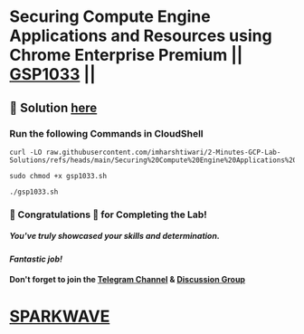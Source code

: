 # Securing Compute Engine Applications and Resources using Chrome Enterprise Premium || [GSP1033](https://www.cloudskillsboost.google/focuses/104663?parent=catalog) ||

## 🔑 Solution [here](https://www.youtube.com/@sparkwave.01)

### Run the following Commands in CloudShell

```
curl -LO raw.githubusercontent.com/imharshtiwari/2-Minutes-GCP-Lab-Solutions/refs/heads/main/Securing%20Compute%20Engine%20Applications%20and%20Resources%20using%20Chrome%20Enterprise%20Premium/gsp1033.sh

sudo chmod +x gsp1033.sh

./gsp1033.sh
```

### 🐼 Congratulations 🎉 for Completing the Lab!  

##### *You've truly showcased your skills and determination.*  

#### *Fantastic job!*  

#### Don't forget to join the [Telegram Channel](https://t.me/sparkwave.01) & [Discussion Group](https://t.me/sparkwave.01chats)  

# [SPARKWAVE](https://www.youtube.com/@sparkwave.01)
